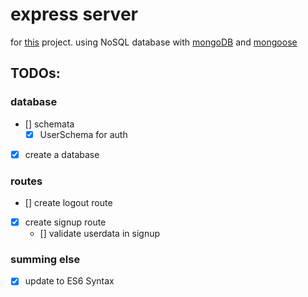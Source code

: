 # express server

for [this](https://github.com/AnnaGraphic/codeknacker) project. using NoSQL database with [mongoDB](https://www.mongodb.com) and [mongoose](https://mongoosejs.com)

## TODOs:

### database

- [] schemata
    - [x] UserSchema for auth
- [x] create a database

### routes

- [] create logout route
- [x] create signup route
    - [] validate userdata in signup

### summing else

- [X] update to ES6 Syntax
